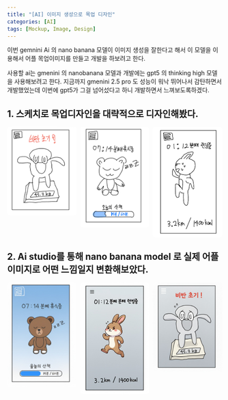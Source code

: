```yaml
---
title: "[AI] 이미지 생성으로 목업 디자인"
categories: [AI]
tags: [Mockup, Image, Design]
---
```


이번 gemnini Ai 의 nano banana 모델이 이미지 생성을 잘한다고 해서 이 모델을 이용해서 어플 목업이미지를 만들고 개발을 하보려고 한다.

사용할 ai는 gmenini 의 nanobanana 모델과 개발에는 gpt5 의 thinking high 모델을 사용해보려고 한다. 
지금까지 gmenini 2.5 pro 도 성능이 워낙 뛰어나서 감탄하면서 개발했었는데 이번에 gpt5가 그걸 넘어섰다고 하니 개발하면서 느껴보도록하겠다.

<!--more-->

<style>
.img-row {
  display: grid;
  grid-template-columns: repeat(3, 1fr);
  gap: 8px;
  margin: 8px 0 24px;
}
.img-row img {
  width: 100%;
  height: auto;
  border-radius: 6px;
}
@media (max-width: 768px) {
  .img-row { grid-template-columns: repeat(2, 1fr); }
}
@media (max-width: 480px) {
  .img-row { grid-template-columns: 1fr; }
}
</style>

## 1. 스케치로 목업디자인을 대략적으로 디자인해봤다.

<div class="img-row">
  <img src="/assets/image/8-1/1.jpeg" alt="스케치 1">
  <img src="/assets/image/8-1/2.jpeg" alt="스케치 2">
  <img src="/assets/image/8-1/3.jpeg" alt="스케치 3">
</div>

## 2. Ai studio를 통해 nano banana model 로 실제 어플 이미지로 어떤 느낌일지 변환해보았다.

<div class="img-row">
  <img src="/assets/image/8-1/4.jpeg" alt="결과 1">
  <img src="/assets/image/8-1/5.jpeg" alt="결과 2">
  <img src="/assets/image/8-1/6.jpeg" alt="결과 3">
</div>
